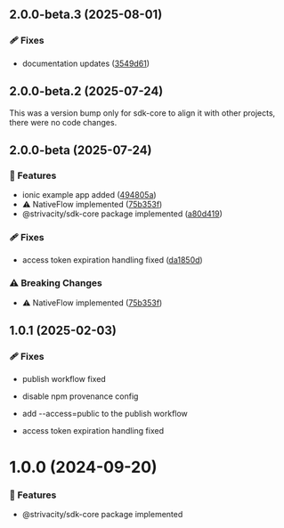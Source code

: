 ## 2.0.0-beta.3 (2025-08-01)

### 🩹 Fixes

- documentation updates ([3549d61](https://github.com/strivacity/sdk-js/commit/3549d61))

## 2.0.0-beta.2 (2025-07-24)

This was a version bump only for sdk-core to align it with other projects, there were no code changes.

## 2.0.0-beta (2025-07-24)

### 🚀 Features

- ionic example app added ([494805a](https://github.com/strivacity/sdk-js/commit/494805a))
- ⚠️  NativeFlow implemented ([75b353f](https://github.com/strivacity/sdk-js/commit/75b353f))
- @strivacity/sdk-core package implemented ([a80d419](https://github.com/strivacity/sdk-js/commit/a80d419))

### 🩹 Fixes

- access token expiration handling fixed ([da1850d](https://github.com/strivacity/sdk-js/commit/da1850d))

### ⚠️  Breaking Changes

- ⚠️  NativeFlow implemented ([75b353f](https://github.com/strivacity/sdk-js/commit/75b353f))

## 1.0.1 (2025-02-03)


### 🩹 Fixes

- publish workflow fixed

- disable npm provenance config

- add --access=public to the publish workflow

- access token expiration handling fixed

# 1.0.0 (2024-09-20)


### 🚀 Features

- @strivacity/sdk-core package implemented